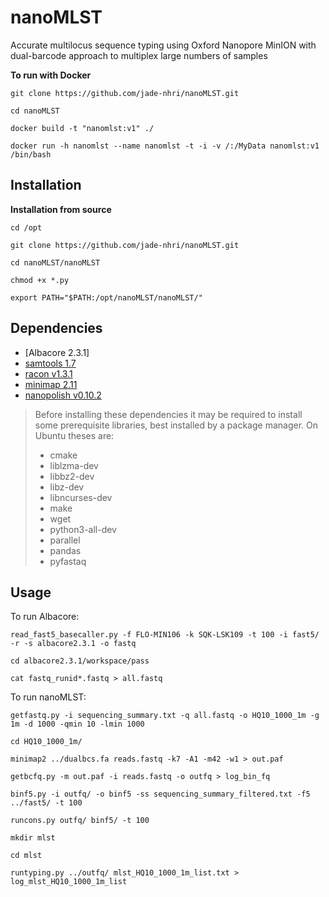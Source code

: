 # nanoMLST
Accurate multilocus sequence typing using Oxford Nanopore MinION with dual-barcode approach to multiplex large numbers of samples

**To run with Docker**

``git clone https://github.com/jade-nhri/nanoMLST.git``

``cd nanoMLST``

``docker build -t "nanomlst:v1" ./``

``docker run -h nanomlst --name nanomlst -t -i -v /:/MyData nanomlst:v1 /bin/bash``

Installation
------------
**Installation from source**

``cd /opt``

``git clone https://github.com/jade-nhri/nanoMLST.git``

``cd nanoMLST/nanoMLST``

``chmod +x *.py``

``export PATH="$PATH:/opt/nanoMLST/nanoMLST/"``

## Dependencies

- [Albacore 2.3.1]
- [samtools 1.7](http://www.htslib.org/)
- [racon v1.3.1](https://github.com/isovic/racon)
- [minimap 2.11](https://github.com/lh3/minimap2)
- [nanopolish v0.10.2](https://github.com/jts/nanopolish)



 > Before installing these dependencies it may be required to install some
 > prerequisite libraries, best installed by a package manager. On Ubuntu
 > theses are:
 > * cmake
 > * liblzma-dev
 > * libbz2-dev
 > * libz-dev
 > * libncurses-dev
 > * make
 > * wget
 > * python3-all-dev
 > * parallel
 > * pandas
 > * pyfastaq

## Usage
To run Albacore:

``read_fast5_basecaller.py -f FLO-MIN106 -k SQK-LSK109 -t 100 -i fast5/ -r -s albacore2.3.1 -o fastq``

``cd albacore2.3.1/workspace/pass``

``cat fastq_runid*.fastq > all.fastq``

To run nanoMLST:

``getfastq.py -i sequencing_summary.txt -q all.fastq -o HQ10_1000_1m -g 1m -d 1000 -qmin 10 -lmin 1000``

``cd HQ10_1000_1m/``

``minimap2 ../dualbcs.fa reads.fastq -k7 -A1 -m42 -w1 > out.paf``

``getbcfq.py -m out.paf -i reads.fastq -o outfq > log_bin_fq``

``binf5.py -i outfq/ -o binf5 -ss sequencing_summary_filtered.txt -f5 ../fast5/ -t 100``

``runcons.py outfq/ binf5/ -t 100``

``mkdir mlst``

``cd mlst``

``runtyping.py ../outfq/ mlst_HQ10_1000_1m_list.txt > log_mlst_HQ10_1000_1m_list``

